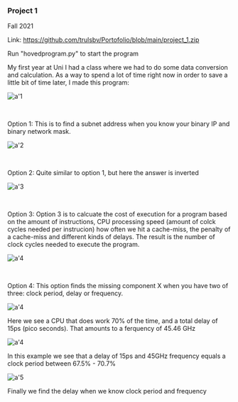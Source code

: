<h3>Project 1</h3>

Fall 2021

Link: https://github.com/trulsbv/Portofolio/blob/main/project_1.zip

Run "hovedprogram.py" to start the program


My first year at Uni I had a class where we had to do some data conversion and calculation. As a way to spend a lot of time right now in order to save a little bit of time later, I made this program:

![a'1](https://media.github.uio.no/user/8067/files/fff38b9b-05f9-4f0e-95e7-ab002281d37b)

<br>

Option 1:
This is to find a subnet address when you know your binary IP and binary network mask.

![a'2](https://media.github.uio.no/user/8067/files/57af99c7-7bfa-45c2-b552-ad941d1c836f)

<br>

Option 2:
Quite similar to option 1, but here the answer is inverted

![a'3](https://media.github.uio.no/user/8067/files/7e311863-b22b-483f-8582-5b8973d1622d)

<br>

Option 3:
Option 3 is to calcuate the cost of execution for a program based on the amount of instructions, CPU processing speed (amount of colck cycles needed per instrucion) how often we hit a cache-miss, the penalty of a cache-miss and different kinds of delays. The result is the number of clock cycles needed to execute the program.

![a'4](https://media.github.uio.no/user/8067/files/fba5d5a1-aabd-4e0f-af95-6cafe094a447)

<br>

Option 4: 
This option finds the missing component X when you have two of three: clock period, delay or frequency.

![a'4](https://media.github.uio.no/user/8067/files/4bd01a8e-866d-40f2-8473-b7e4aa706f48)

Here we see a CPU that does work 70% of the time, and a total delay of 15ps (pico seconds). That amounts to a ferquency of 45.46 GHz

![a'4](https://media.github.uio.no/user/8067/files/329f2ea8-4388-47ed-8d12-94545bb2adb0)

In this example we see that a delay of 15ps and 45GHz frequency equals a clock period between 67.5% - 70.7%

![a'5](https://media.github.uio.no/user/8067/files/93710efd-e51c-49f1-a493-7ea6eb97aec1)

Finally we find the delay when we know clock period and frequency
